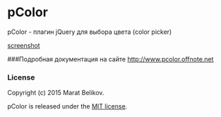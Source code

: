 # pColor
pColor - плагин jQuery для выбора цвета (color picker)

[screenshot](http://pcolor.offnote.net/screenshot.png)


###Подробная документация на сайте 
http://www.pcolor.offnote.net

### License

Copyright (c) 2015 Marat Belikov.

pColor is released under the [MIT license](https://github.com/offnote/pColor/blob/master/LICENSE.md).

